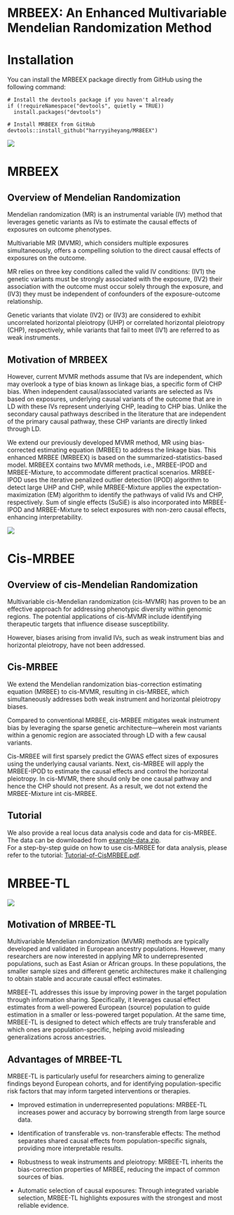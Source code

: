 MRBEEX: An Enhanced Multivariable Mendelian Randomization Method
================

# Installation

You can install the MRBEEX package directly from GitHub using the
following command:

    # Install the devtools package if you haven't already
    if (!requireNamespace("devtools", quietly = TRUE))
      install.packages("devtools")

    # Install MRBEEX from GitHub
    devtools::install_github("harryyiheyang/MRBEEX")

![](OverViewofMRBEEX.png)

# MRBEEX

## Overview of Mendelian Randomization

Mendelian randomization (MR) is an instrumental variable (IV) method
that leverages genetic variants as IVs to estimate the causal effects of
exposures on outcome phenotypes.

Multivariable MR (MVMR), which considers multiple exposures
simultaneously, offers a compelling solution to the direct causal
effects of exposures on the outcome.

MR relies on three key conditions called the valid IV conditions: (IV1)
the genetic variants must be strongly associated with the exposure,
(IV2) their association with the outcome must occur solely through the
exposure, and (IV3) they must be independent of confounders of the
exposure-outcome relationship.

Genetic variants that violate (IV2) or (IV3) are considered to exhibit
uncorrelated horizontal pleiotropy (UHP) or correlated horizontal
pleiotropy (CHP), respectively, while variants that fail to meet (IV1)
are referred to as weak instruments.

## Motivation of MRBEEX

However, current MVMR methods assume that IVs are independent, which may
overlook a type of bias known as linkage bias, a specific form of CHP
bias. When independent causal/associated variants are selected as IVs
based on exposures, underlying causal variants of the outcome that are
in LD with these IVs represent underlying CHP, leading to CHP bias.
Unlike the secondary causal pathways described in the literature that
are independent of the primary causal pathway, these CHP variants are
directly linked through LD.

We extend our previously developed MVMR method, MR using bias-corrected
estimating equation (MRBEE) to address the linkage bias. This enhanced
MRBEE (MRBEEX) is based on the summarized-statistics-based model. MRBEEX
contains two MVMR methods, i.e., MRBEE-IPOD and MRBEE-Mixture, to
accommodate different practical scenarios. MRBEE-IPOD uses the iterative
penalized outlier detection (IPOD) algorithm to detect large UHP and
CHP, while MRBEE-Mixture applies the expectation-maximization (EM)
algorithm to identify the pathways of valid IVs and CHP, respectively.
Sum of single effects (SuSiE) is also incorporated into MRBEE-IPOD and
MRBEE-Mixture to select exposures with non-zero causal effects,
enhancing interpretability.

![](OverViewofCisMRBEE.png)

# Cis-MRBEE

## Overview of cis-Mendelian Randomization

Multivariable cis-Mendelian randomization (cis-MVMR) has proven to be an
effective approach for addressing phenotypic diversity within genomic
regions. The potential applications of cis-MVMR include identifying
therapeutic targets that influence disease susceptibility.

However, biases arising from invalid IVs, such as weak instrument bias
and horizontal pleiotropy, have not been addressed.

## Cis-MRBEE

We extend the Mendelian randomization bias-correction estimating
equation (MRBEE) to cis-MVMR, resulting in cis-MRBEE, which
simultaneously addresses both weak instrument and horizontal pleiotropy
biases.

Compared to conventional MRBEE, cis-MRBEE mitigates weak instrument bias
by leveraging the sparse genetic architecture—wherein most variants
within a genomic region are associated through LD with a few causal
variants.

Cis-MRBEE will first sparsely predict the GWAS effect sizes of exposures
using the underlying causal variants. Next, cis-MRBEE will apply the
MRBEE-IPOD to estimate the causal effects and control the horizontal
pleiotropy. In cis-MVMR, there should only be one causal pathway and
hence the CHP should not present. As a result, we dot not extend the
MRBEE-Mixture int cis-MRBEE.

## Tutorial

We also provide a real locus data analysis code and data for
cis-MRBEE.  
The data can be downloaded from
[example-data.zip](https://www.dropbox.com/scl/fi/s2xepxdvquz94nm0dsqd8/CisMRBEE_Real_Data.zip?rlkey=0lio3ou8y1jno8kh51uln7lun&st=g49z2v0j&dl=0).  
For a step-by-step guide on how to use cis-MRBEE for data analysis,
please refer to the tutorial:
[Tutorial-of-CisMRBEE.pdf](Tutorial-of-CisMRBEE.pdf).

# MRBEE-TL

![](OverViewofMRBEETL.png)

## Motivation of MRBEE-TL

Multivariable Mendelian randomization (MVMR) methods are typically
developed and validated in European ancestry populations. However, many
researchers are now interested in applying MR to underrepresented
populations, such as East Asian or African groups. In these populations,
the smaller sample sizes and different genetic architectures make it
challenging to obtain stable and accurate causal effect estimates.

MRBEE-TL addresses this issue by improving power in the target
population through information sharing. Specifically, it leverages
causal effect estimates from a well-powered European (source) population
to guide estimation in a smaller or less-powered target population. At
the same time, MRBEE-TL is designed to detect which effects are truly
transferable and which ones are population-specific, helping avoid
misleading generalizations across ancestries.

## Advantages of MRBEE-TL

MRBEE-TL is particularly useful for researchers aiming to generalize
findings beyond European cohorts, and for identifying
population-specific risk factors that may inform targeted interventions
or therapies.

- Improved estimation in underrepresented populations: MRBEE-TL
  increases power and accuracy by borrowing strength from large source
  data.

- Identification of transferable vs. non-transferable effects: The
  method separates shared causal effects from population-specific
  signals, providing more interpretable results.

- Robustness to weak instruments and pleiotropy: MRBEE-TL inherits the
  bias-correction properties of MRBEE, reducing the impact of common
  sources of bias.

- Automatic selection of causal exposures: Through integrated variable
  selection, MRBEE-TL highlights exposures with the strongest and most
  reliable evidence.
